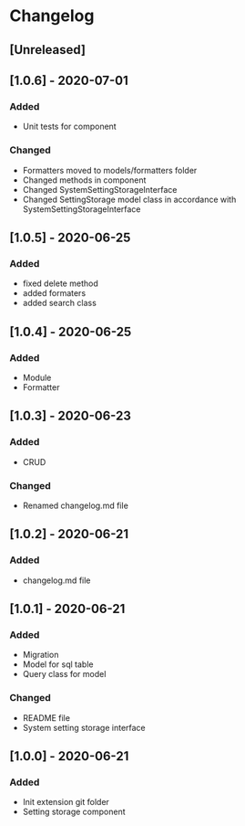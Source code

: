 # Changelog

## [Unreleased]

## [1.0.6] - 2020-07-01

### Added

- Unit tests for component

### Changed

- Formatters moved to models/formatters folder
- Changed methods in component
- Changed SystemSettingStorageInterface
- Changed SettingStorage model class in accordance with SystemSettingStorageInterface

## [1.0.5] - 2020-06-25

### Added

- fixed delete method
- added formaters
- added search class

## [1.0.4] - 2020-06-25

### Added

- Module
- Formatter

## [1.0.3] - 2020-06-23

### Added

- CRUD

### Changed

- Renamed changelog.md file

## [1.0.2] - 2020-06-21

### Added

- changelog.md file

## [1.0.1] - 2020-06-21

### Added

- Migration
- Model for sql table
- Query class for model

### Changed

- README file
- System setting storage interface

## [1.0.0] - 2020-06-21

### Added

- Init extension git folder
- Setting storage component
